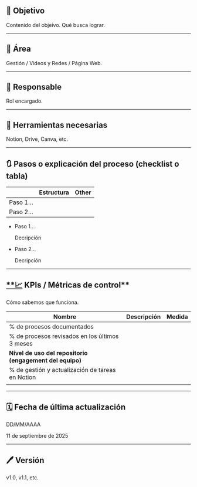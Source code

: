 ## 🎯 Objetivo

Contenido del objeivo. Qué busca lograr.

---

## **📍** Área

Gestión / Videos y Redes / Página Web.

---

## 👤 **Responsable**

Rol encargado.

---

## 🔧 **Herramientas necesarias**

Notion, Drive, Canva, etc.

---

## 🔃 **Pasos o explicación del proceso (checklist o tabla)**

|  | Estructura | Other |
| --- | --- | --- |
| Paso 1… |  |  |
| Paso 2… |  |  |
- Paso 1…
    
    Decripción
    
- Paso 2…
    
    Decripción
    

---

## [**📈](https://emojiterra.com/es/grafico-tendencia-ascendente/) KPIs / Métricas de control**

Cómo sabemos que funciona. 

| Nombre | Descripción  | Medida |
| --- | --- | --- |
| % de procesos documentados |  |  |
| % de procesos revisados en los últimos 3 meses |  |  |
| **Nivel de uso del repositorio (engagement del equipo)** |  |  |
| % de gestión y actualización de tareas en Notion |  |  |
|  |  |  |

---

## 🗓️ **Fecha de última actualización**

DD/MM/AAAA

11 de septiembre de 2025 

---

## 🖊️ **Versión**

v1.0, v1.1, etc.